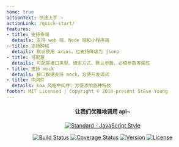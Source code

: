 ```yaml
---
home: true
actionText: 快速上手 →
actionLink: /quick-start/
features:
- title: 支持多端
  details: 支持 web 端、Node 端和小程序端
- title: 支持跨域
  details: 默认使用 axios，也支持降级为 jsonp
- title: 可配置
  details: 可配置接口类型、请求方式、默认参数、必填参数等属性
- title: 支持 mock
  details: 接口数据支持 mock，方便开发调试
- title: 中间件
  details: koa 风格中间件，方便添加各种特技
footer: MIT Licensed | Copyright © 2018-present StEve Young
---
```


<h4 align="center">
    让我们优雅地调用 api~
</h4>

<p align="center">
    <a href="https://github.com/feross/standard"><img :src="$withBase('/standard.svg')" alt="Standard - JavaScript Style"></a>
</p>

<p align="center">
    <a href="https://circleci.com/gh/tuateam/tua-api/tree/master"><img src="https://img.shields.io/circleci/project/github/tuateam/tua-api/master.svg" alt="Build Status"></a>
    <a href="https://codecov.io/github/tuateam/tua-api?branch=master"><img src="https://img.shields.io/codecov/c/github/tuateam/tua-api/master.svg" alt="Coverage Status"></a>
    <a href="https://www.npmjs.com/package/tua-api"><img src="https://img.shields.io/npm/v/tua-api.svg" alt="Version"></a>
    <a href="https://www.npmjs.com/package/tua-api"><img src="https://img.shields.io/npm/l/tua-api.svg" alt="License"></a>
</p>
